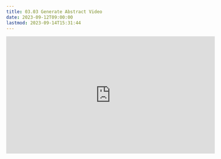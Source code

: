 ```yaml
---
title: 03.03 Generate Abstract Video
date: 2023-09-12T09:00:00
lastmod: 2023-09-14T15:31:44
---
```


<div class="video-grid">

<div class="iframe-16-9-container">
<iframe class="youTubeIframe" width="560" height="315" src="https://www.youtube.com/embed/C9RFlNOnGk8?si=KK2Xmp64FfcUSAEc" title="YouTube video player" frameborder="0" allow="accelerometer; autoplay; clipboard-write; encrypted-media; gyroscope; picture-in-picture; web-share" allowfullscreen></iframe>
</div>
</div>
